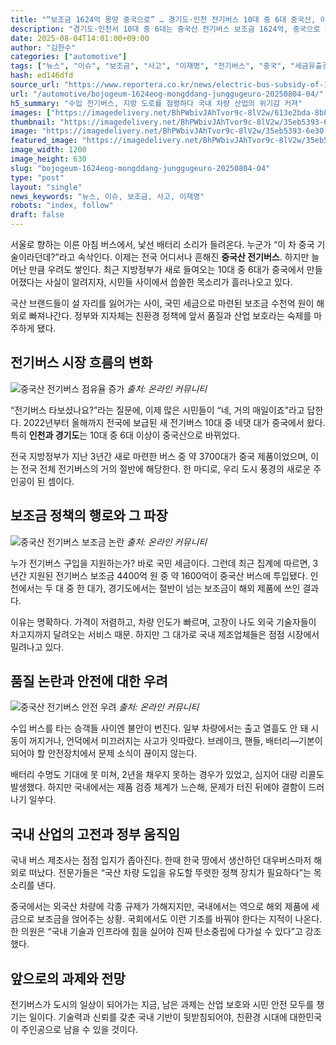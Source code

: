 ```yaml
---
title: "“보조금 1624억 몽땅 중국으로” … 경기도·인천 전기버스 10대 중 6대 중국산, 이재명 “국내기업 타격” 강력 질책"
description: "경기도·인천서 10대 중 6대는 중국산 전기버스 보조금 1624억, 중국으로 흘러 잇따른 고장·사고에 승객 불안 커져 ..."
date: 2025-08-04T14:01:00+09:00
author: "김한수"
categories: ["automotive"]
tags: ["뉴스", "이슈", "보조금", "사고", "이재명", "전기버스", "중국", "세금유출경보", "국산보호정책"]
hash: ed146dfd
source_url: "https://www.reportera.co.kr/news/electric-bus-subsidy-of-162-4-billion-won-to-china/"
url: "/automotive/bojogeum-1624eog-mongddang-junggugeuro-20250804-04/"
h5_summary: "수입 전기버스, 지방 도로를 점령하다 국내 차량 산업의 위기감 커져"
images: ["https://imagedelivery.net/BhPWbivJAhTvor9c-8lV2w/613e2bda-8b85-49e7-1d1c-e4b65620d900/public", "https://imagedelivery.net/BhPWbivJAhTvor9c-8lV2w/35eb5393-6e30-4c94-9a70-57855e749d00/public", "https://imagedelivery.net/BhPWbivJAhTvor9c-8lV2w/ec215b20-ef78-4f40-c4cd-fb29dc04cf00/public", "https://imagedelivery.net/BhPWbivJAhTvor9c-8lV2w/c9bb6bef-a3bd-4a3e-367d-1ec362d62800/public"]
thumbnail: "https://imagedelivery.net/BhPWbivJAhTvor9c-8lV2w/35eb5393-6e30-4c94-9a70-57855e749d00/public"
image: "https://imagedelivery.net/BhPWbivJAhTvor9c-8lV2w/35eb5393-6e30-4c94-9a70-57855e749d00/public"
featured_image: "https://imagedelivery.net/BhPWbivJAhTvor9c-8lV2w/35eb5393-6e30-4c94-9a70-57855e749d00/public"
image_width: 1200
image_height: 630
slug: "bojogeum-1624eog-mongddang-junggugeuro-20250804-04"
type: "post"
layout: "single"
news_keywords: "뉴스, 이슈, 보조금, 사고, 이재명"
robots: "index, follow"
draft: false
---
```


서울로 향하는 이른 아침 버스에서, 낯선 배터리 소리가 들려온다. 누군가 “이 차 중국 기술이라던데?”라고 속삭인다. 이제는 전국 어디서나 흔해진 **중국산 전기버스**. 하지만 늘어난 만큼 우려도 쌓인다. 최근 지방정부가 새로 들여오는 10대 중 6대가 중국에서 만들어졌다는 사실이 알려지자, 시민들 사이에서 씁쓸한 목소리가 흘러나오고 있다.

국산 브랜드들이 설 자리를 잃어가는 사이, 국민 세금으로 마련된 보조금 수천억 원이 해외로 빠져나간다. 정부와 지자체는 친환경 정책에 앞서 품질과 산업 보호라는 숙제를 마주하게 됐다.

## 전기버스 시장 흐름의 변화

![중국산 전기버스 점유율 증가](https://imagedelivery.net/BhPWbivJAhTvor9c-8lV2w/c9bb6bef-a3bd-4a3e-367d-1ec362d62800/public)
*출처: 온라인 커뮤니티*


“전기버스 타보셨나요?”라는 질문에, 이제 많은 시민들이 “네, 거의 매일이죠”라고 답한다. 2022년부터 올해까지 전국에 보급된 새 전기버스 10대 중 네댓 대가 중국에서 왔다. 특히 **인천과 경기도**는 10대 중 6대 이상이 중국산으로 바뀌었다.

전국 지방정부가 지난 3년간 새로 마련한 버스 중 약 3700대가 중국 제품이었으며, 이는 전국 전체 전기버스의 거의 절반에 해당한다. 한 마디로, 우리 도시 풍경의 새로운 주인공이 된 셈이다.

## 보조금 정책의 행로와 그 파장

![중국산 전기버스 보조금 논란](https://imagedelivery.net/BhPWbivJAhTvor9c-8lV2w/ec215b20-ef78-4f40-c4cd-fb29dc04cf00/public)
*출처: 온라인 커뮤니티*


누가 전기버스 구입을 지원하는가? 바로 국민 세금이다. 그런데 최근 집계에 따르면, 3년간 지원된 전기버스 보조금 4400억 원 중 약 1600억이 중국산 버스에 투입됐다. 인천에서는 두 대 중 한 대가, 경기도에서는 절반이 넘는 보조금이 해외 제품에 쓰인 결과다.

이유는 명확하다. 가격이 저렴하고, 차량 인도가 빠르며, 고장이 나도 외국 기술자들이 차고지까지 달려오는 서비스 때문. 하지만 그 대가로 국내 제조업체들은 점점 시장에서 밀려나고 있다.

## 품질 논란과 안전에 대한 우려

![중국산 전기버스 안전 우려](https://imagedelivery.net/BhPWbivJAhTvor9c-8lV2w/613e2bda-8b85-49e7-1d1c-e4b65620d900/public)
*출처: 온라인 커뮤니티*


수입 버스를 타는 승객들 사이엔 불안이 번진다. 일부 차량에서는 출고 열흘도 안 돼 시동이 꺼지거나, 언덕에서 미끄러지는 사고가 잇따랐다. 브레이크, 핸들, 배터리—기본이 되어야 할 안전장치에서 문제 소식이 끊이지 않는다.

배터리 수명도 기대에 못 미쳐, 2년을 채우지 못하는 경우가 있었고, 심지어 대량 리콜도 발생했다. 하지만 국내에서는 제품 검증 체계가 느슨해, 문제가 터진 뒤에야 결함이 드러나기 일쑤다.

## 국내 산업의 고전과 정부 움직임

국내 버스 제조사는 점점 입지가 좁아진다. 한때 한국 땅에서 생산하던 대우버스마저 해외로 떠났다. 전문가들은 “국산 차량 도입을 유도할 뚜렷한 정책 장치가 필요하다”는 목소리를 낸다.

중국에서는 외국산 차량에 각종 규제가 가해지지만, 국내에서는 역으로 해외 제품에 세금으로 보조금을 얹어주는 상황. 국회에서도 이런 기조를 바꿔야 한다는 지적이 나온다. 한 의원은 “국내 기술과 인프라에 힘을 실어야 진짜 탄소중립에 다가설 수 있다”고 강조했다.

## 앞으로의 과제와 전망

전기버스가 도시의 일상이 되어가는 지금, 남은 과제는 산업 보호와 시민 안전 모두를 챙기는 일이다. 기술력과 신뢰를 갖춘 국내 기반이 뒷받침되어야, 친환경 시대에 대한민국이 주인공으로 남을 수 있을 것이다.
